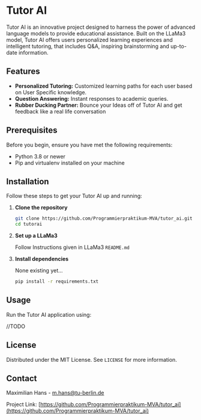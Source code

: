 
# Tutor AI

Tutor AI is an innovative project designed to harness the power of advanced language models to provide educational assistance. Built on the LLaMa3 model, Tutor AI offers users personalized learning experiences and intelligent tutoring, that includes Q&A, inspiring brainstorming and up-to-date information.

## Features

- **Personalized Tutoring:** Customized learning paths for each user based on User Specific knowledge.
- **Question Answering:** Instant responses to academic queries.
- **Rubber Ducking Partner:** Bounce your Ideas off of Tutor AI and get feedback like a real life conversation 

## Prerequisites

Before you begin, ensure you have met the following requirements:
- Python 3.8 or newer
- Pip and virtualenv installed on your machine

## Installation

Follow these steps to get your Tutor AI up and running:

1. **Clone the repository**

   ```bash
   git clone https://github.com/Programmierpraktikum-MVA/tutor_ai.git
   cd tutorai
   ```

2. **Set up a LLaMa3**

    Follow Instructions given in LLaMa3 `README.md`


3. **Install dependencies**

    None existing yet...

   ```bash
   pip install -r requirements.txt
   ```

## Usage

Run the Tutor AI application using:

//TODO

## License

Distributed under the MIT License. See `LICENSE` for more information.

## Contact

Maximilian Hans - m.hans@tu-berlin.de

Project Link: [https://github.com/Programmierpraktikum-MVA/tutor_ai](https://github.com/Programmierpraktikum-MVA/tutor_ai)
